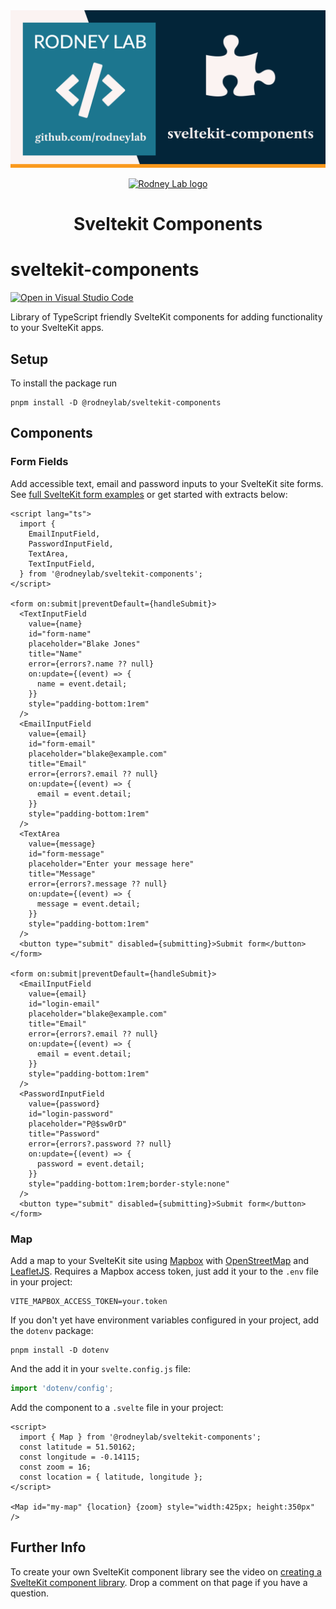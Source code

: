 <img src="https://github.com/rodneylab/sveltekit-components/raw/main/images/rodneylab-github-sveltekit-components.png" alt="Rodney Lab sveltekit-components Github banner">

<p align="center">
  <a aria-label="Open Rodney Lab site" href="https://rodneylab.com" rel="nofollow noopener noreferrer">
    <img alt="Rodney Lab logo" src="https://rodneylab.com/assets/icon.png" width="60" />
  </a>
</p>
<h1 align="center">
  Sveltekit Components
</h1>

# sveltekit-components

[![Open in Visual Studio Code](https://open.vscode.dev/badges/open-in-vscode.svg)](https://open.vscode.dev/rodneylab/sveltekit-components)

Library of TypeScript friendly SvelteKit components for adding functionality to your SvelteKit apps.

## Setup

To install the package run

```shell
pnpm install -D @rodneylab/sveltekit-components
```

## Components

### Form Fields

Add accessible text, email and password inputs to your SvelteKit site forms. See <a href="https://github.com/rodneylab/sveltekit-components/blob/main/src/routes/form.svelte">full SvelteKit form examples</a> or get started with extracts below:

```svelte
<script lang="ts">
  import {
    EmailInputField,
    PasswordInputField,
    TextArea,
    TextInputField,
  } from '@rodneylab/sveltekit-components';
</script>

<form on:submit|preventDefault={handleSubmit}>
  <TextInputField
    value={name}
    id="form-name"
    placeholder="Blake Jones"
    title="Name"
    error={errors?.name ?? null}
    on:update={(event) => {
      name = event.detail;
    }}
    style="padding-bottom:1rem"
  />
  <EmailInputField
    value={email}
    id="form-email"
    placeholder="blake@example.com"
    title="Email"
    error={errors?.email ?? null}
    on:update={(event) => {
      email = event.detail;
    }}
    style="padding-bottom:1rem"
  />
  <TextArea
    value={message}
    id="form-message"
    placeholder="Enter your message here"
    title="Message"
    error={errors?.message ?? null}
    on:update={(event) => {
      message = event.detail;
    }}
    style="padding-bottom:1rem"
  />
  <button type="submit" disabled={submitting}>Submit form</button>
</form>

<form on:submit|preventDefault={handleSubmit}>
  <EmailInputField
    value={email}
    id="login-email"
    placeholder="blake@example.com"
    title="Email"
    error={errors?.email ?? null}
    on:update={(event) => {
      email = event.detail;
    }}
    style="padding-bottom:1rem"
  />
  <PasswordInputField
    value={password}
    id="login-password"
    placeholder="P@$sw0rD"
    title="Password"
    error={errors?.password ?? null}
    on:update={(event) => {
      password = event.detail;
    }}
    style="padding-bottom:1rem;border-style:none"
  />
  <button type="submit" disabled={submitting}>Submit form</button>
</form>
```

### Map

Add a map to your SvelteKit site using <a aria-label="Learn more about Map box" href="https://www.mapbox.com/">Mapbox</a> with <a aria-label="Learn more about Open street map" href="https://www.openstreetmap.org/#map=6/54.910/-3.432">OpenStreetMap</a> and <a aria-label="Learn about leaflet j s" href="https://leafletjs.com/
">LeafletJS</a>. Requires a Mapbox access token, just add it your to the `.env` file in your project:

```plaintext
VITE_MAPBOX_ACCESS_TOKEN=your.token
```

If you don't yet have environment variables configured in your project, add the `dotenv` package:

```shell
pnpm install -D dotenv
```

And the add it in your `svelte.config.js` file:

```javascript
import 'dotenv/config';
```

Add the component to a `.svelte` file in your project:

```svelte
<script>
  import { Map } from '@rodneylab/sveltekit-components';
  const latitude = 51.50162;
  const longitude = -0.14115;
  const zoom = 16;
  const location = { latitude, longitude };
</script>

<Map id="my-map" {location} {zoom} style="width:425px; height:350px" />
```

## Further Info

To create your own SvelteKit component library see the video on <a aria-label="Learn how to create a Svelte Kit Component library" href="https://rodneylab.com/create-sveltekit-component-library/">creating a SvelteKit component library</a>. Drop a comment on that page if you have a question.
